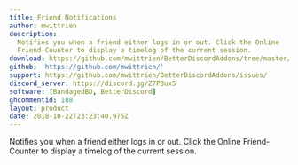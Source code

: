 ```yaml
---
title: Friend Notifications
author: mwittrien
description:
  Notifies you when a friend either logs in or out. Click the Online
  Friend-Counter to display a timelog of the current session.
download: https://github.com/mwittrien/BetterDiscordAddons/tree/master/Plugins/FriendNotifications
github: 'https://github.com/mwittrien/'
support: https://github.com/mwittrien/BetterDiscordAddons/issues/
discord_server: https://discord.gg/Z7PBux5
software: [BandagedBD, BetterDiscord]
ghcommentid: 108
layout: product
date: 2018-10-22T23:23:40.975Z
---
```

Notifies you when a friend either logs in or out. Click the Online Friend-Counter to display a timelog of the current session.